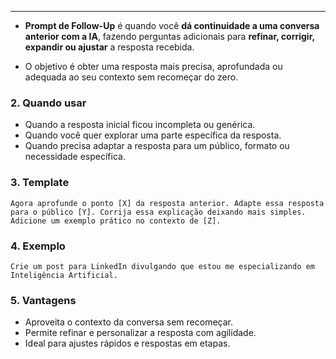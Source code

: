 ___
- **Prompt de Follow-Up** é quando você **dá continuidade a uma conversa anterior com a IA**, fazendo perguntas adicionais para **refinar, corrigir, expandir ou ajustar** a resposta recebida.

- O objetivo é obter uma resposta mais precisa, aprofundada ou adequada ao seu contexto sem recomeçar do zero.

### 2. Quando usar
- Quando a resposta inicial ficou incompleta ou genérica.
- Quando você quer explorar uma parte específica da resposta.
- Quando precisa adaptar a resposta para um público, formato ou necessidade específica.

### 3. Template
```
Agora aprofunde o ponto [X] da resposta anterior. Adapte essa resposta para o público [Y]. Corrija essa explicação deixando mais simples. Adicione um exemplo prático no contexto de [Z].
```

### 4. Exemplo
```
Crie um post para LinkedIn divulgando que estou me especializando em Inteligência Artificial.
```

### 5. Vantagens

- Aproveita o contexto da conversa sem recomeçar.
- Permite refinar e personalizar a resposta com agilidade.
- Ideal para ajustes rápidos e respostas em etapas.